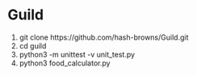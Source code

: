 # Guild
<ol>
 
<li>git clone https://github.com/hash-browns/Guild.git</li>
<li>cd guild</li>
<li>python3 -m unittest -v unit_test.py</li>
<li>python3 food_calculator.py</li>
